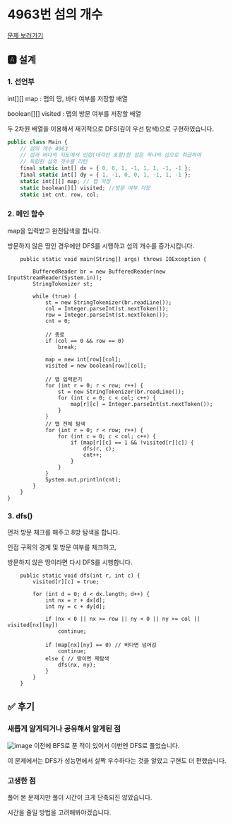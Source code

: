 # 4963번 섬의 개수
[문제 보러가기](https://www.acmicpc.net/problem/4963)

## 🅰 설계

### 1. 선언부
int[][] map : 맵의 땅, 바다 여부를 저장할 배열 

boolean[][] visited : 맵의 방문 여부를 저장할 배열

두 2차원 배열을 이용해서 재귀적으로 DFS(깊이 우선 탐색)으로 구현하였습니다. 

```jsx
public class Main {
	// 섬의 개수 4963
	// 섬과 바다의 지도에서 인접(대각선 포함)한 섬은 하나의 섬으로 취급하여
	// 독립된 섬의 갯수를 리턴
	final static int[] dx = { 0, 0, 1, -1, 1, 1, -1, -1 };
	final static int[] dy = { 1, -1, 0, 0, 1, -1, 1, -1 };
	static int[][] map; // 맵 저장
	static boolean[][] visited; //방문 여부 저장
	static int cnt, row, col;
```


### 2. 메인 함수
map을 입력받고 완전탐색을 합니다. 

방문하지 않은 땅인 경우에만 DFS를 시행하고 섬의 개수를 증가시킵니다.
```
	public static void main(String[] args) throws IOException {

		BufferedReader br = new BufferedReader(new InputStreamReader(System.in));
		StringTokenizer st;

		while (true) {
			st = new StringTokenizer(br.readLine());
			col = Integer.parseInt(st.nextToken());
			row = Integer.parseInt(st.nextToken());
			cnt = 0;

			// 종료
			if (col == 0 && row == 0)
				break;

			map = new int[row][col];
			visited = new boolean[row][col];
			
			// 맵 입력받기
			for (int r = 0; r < row; r++) {
				st = new StringTokenizer(br.readLine());
				for (int c = 0; c < col; c++) {
					map[r][c] = Integer.parseInt(st.nextToken());
				}
			}
			// 맵 전체 탐색
			for (int r = 0; r < row; r++) {
				for (int c = 0; c < col; c++) {
					if (map[r][c] == 1 && !visited[r][c]) {
						dfs(r, c);
						cnt++;
					}
				}
			}
			System.out.println(cnt);
		}
	}
}
```

### 3. dfs()
먼저 방문 체크를 해주고 8방 탐색을 합니다.

인접 구획의 경계 및 방문 여부를 체크하고,

방문하지 않은 땅이라면 다시 DFS를 시행합니다.
```
	public static void dfs(int r, int c) {
		visited[r][c] = true;
		
		for (int d = 0; d < dx.length; d++) {
			int nx = r + dx[d];
			int ny = c + dy[d];

			if (nx < 0 || nx >= row || ny < 0 || ny >= col || visited[nx][ny])
				continue;

			if (map[nx][ny] == 0) // 바다면 넘어감
				continue;
			else { // 땅이면 재탐색
				dfs(nx, ny);
			}
		}
	}
```
## ✅ 후기
### 새롭게 알게되거나 공유해서 알게된 점
![image](https://user-images.githubusercontent.com/43156636/106171976-90c9ba80-61d5-11eb-9dec-9fa9b90e5498.png)
이전에 BFS로 푼 적이 있어서 이번엔 DFS로 풀었습니다.

이 문제에서는 DFS가 성능면에서 살짝 우수하다는 것을 알았고 구현도 더 편했습니다.
### 고생한 점
풀어 본 문제지만 풀이 시간이 크게 단축되진 않았습니다.

시간을 줄일 방법을 고려해봐야겠습니다.
